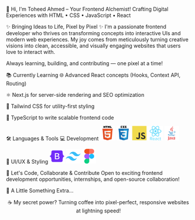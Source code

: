👋 Hi, I'm Toheed Ahmed – Your Frontend Alchemist!
Crafting Digital Experiences with HTML • CSS • JavaScript • React

✨ Bringing Ideas to Life, Pixel by Pixel ✨
I'm a passionate frontend developer who thrives on transforming concepts into interactive UIs and modern web experiences. My joy comes from meticulously turning creative visions into clean, accessible, and visually engaging websites that users love to interact with.

Always learning, building, and contributing — one pixel at a time!

📚 Currently Learning
🌐 Advanced React concepts (Hooks, Context API, Routing)

⚛️ Next.js for server-side rendering and SEO optimization

💅 Tailwind CSS for utility-first styling

🧩 TypeScript to write scalable frontend code

🛠 Languages & Tools
💻 Development
<img src="https://raw.githubusercontent.com/devicons/devicon/master/icons/html5/html5-original-wordmark.svg" alt="HTML5" width="40" height="40"/>
<img src="https://raw.githubusercontent.com/devicons/devicon/master/icons/css3/css3-original-wordmark.svg" alt="CSS3" width="40" height="40"/>
<img src="https://raw.githubusercontent.com/devicons/devicon/master/icons/javascript/javascript-original.svg" alt="JavaScript" width="40" height="40"/>
<img src="https://raw.githubusercontent.com/devicons/devicon/master/icons/react/react-original-wordmark.svg" alt="React" width="40" height="40"/>
<img src="https://raw.githubusercontent.com/devicons/devicon/master/icons/java/java-original-wordmark.svg" alt="Java" width="40" height="40"/>

🎨 UI/UX & Styling
<img src="https://raw.githubusercontent.com/devicons/devicon/master/icons/bootstrap/bootstrap-plain.svg" alt="Bootstrap" width="40" height="40"/>
<img src="https://raw.githubusercontent.com/devicons/devicon/master/icons/tailwindcss/tailwindcss-plain.svg" alt="Tailwind CSS" width="40" height="40"/>
<img src="https://raw.githubusercontent.com/devicons/devicon/master/icons/figma/figma-original.svg" alt="Figma" width="40" height="40"/>

🎯 Let's Code, Collaborate & Contribute
Open to exciting frontend development opportunities, internships, and open-source collaboration!

🎉 A Little Something Extra...
<p align="center">
☕ My secret power? Turning coffee into pixel-perfect, responsive websites at lightning speed!
</p>
